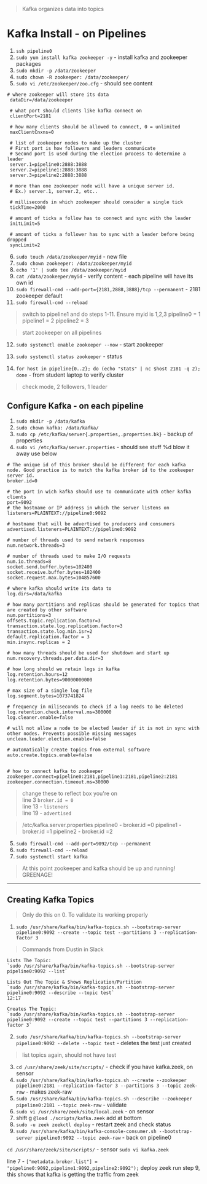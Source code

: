 > Kafka organizes data into topics

# Kafka Install - on Pipelines

1. `ssh pipeline0`
2. `sudo yum install kafka zookeeper -y` - install kafka and zookeeper packages
3. `sudo mkdir -p /data/zookeeper`
4. `sudo chown -R zookeeper: /data/zookeeper/`
5. `sudo vi /etc/zookeeper/zoo.cfg` - should see content

```
# where zookeeper will store its data
 dataDir=/data/zookeeper

 # what port should clients like kafka connect on
 clientPort=2181

 # how many clients should be allowed to connect, 0 = unlimited
 maxClientCnxns=0

 # list of zookeeper nodes to make up the cluster
 # First port is how followers and leaders communicate
 # Second port is used during the election process to determine a leader
 server.1=pipeline0:2888:3888
 server.2=pipeline1:2888:3888
 server.3=pipeline2:2888:3888

 # more than one zookeeper node will have a unique server id.
 # Ex.) server.1, server.2, etc..

 # milliseconds in which zookeeper should consider a single tick
 tickTime=2000

 # amount of ticks a follow has to connect and sync with the leader
 initLimit=5

 # amount of ticks a follower has to sync with a leader before being dropped
 syncLimit=2

```
6. `sudo touch /data/zookeeper/myid` - new file
7. `sudo chown zookeeper: /data/zookeeper/myid`
8. `echo '1' | sudo tee /data/zookeeper/myid`
9. `cat /data/zookeeper/myid` - verify content - each pipeline will have its own id
10. `sudo firewall-cmd --add-port={2181,2888,3888}/tcp --permanent` - 2181 zookeeper default
11. `sudo firewall-cmd --reload`

> switch to pipeline1 and do steps 1-11. Ensure myid is 1,2,3
pipeline0 = 1
pipeline1 = 2
pipeline2 = 3

> start zookeeper on all pipelines
12. `sudo systemctl enable zookeeper --now` - start zookeeper
13. `sudo systemctl status zookeeper` - status

14. `for host in pipeline{0..2}; do (echo "stats" | nc $host 2181 -q 2); done` - from student laptop to verify cluster

> check mode, 2 followers, 1 leader

## Configure Kafka - on each pipeline

1. `sudo mkdir -p /data/kafka`
2. `sudo chown kafka: /data/kafka/`
3. `sudo cp /etc/kafka/server{.properties,.properties.bk}` - backup of properties
4. `sudo vi /etc/kafka/server.properties` - should see stuff %d blow it away use below

```
# The unique id of this broker should be different for each kafka node. Good practice is to match the kafka broker id to the zookeeper server id.
broker.id=0

# the port in wich kafka should use to communicate with other kafka clients
port=9092
# the hostname or IP address in which the server listens on
listeners=PLAINTEXT://pipeline0:9092

# hostname that will be advertised to producers and consumers
advertised.listeners=PLAINTEXT://pipeline0:9092

# number of threads used to send network responses
num.network.threads=3

# number of threads used to make I/O requests
num.io.threads=8
socket.send.buffer.bytes=102400
socket.receive.buffer.bytes=102400
socket.request.max.bytes=104857600

# where kafka should write its data to
log.dirs=/data/kafka

# how many partitions and replicas should be generated for topics that are created by other software
num.partitions=3
offsets.topic.replication.factor=3
transaction.state.log.replication.factor=3
transaction.state.log.min.isr=2
default.replication.factor = 3
min.insync.replicas = 2

# how many threads should be used for shutdown and start up
num.recovery.threads.per.data.dir=3

# how long should we retain logs in kafka
log.retention.hours=12
log.retention.bytes=90000000000

# max size of a single log file
log.segment.bytes=1073741824

# frequency in miliseconds to check if a log needs to be deleted
log.retention.check.interval.ms=300000
log.cleaner.enable=false

# will not allow a node to be elected leader if it is not in sync with other nodes. Prevents possible missing messages
unclean.leader.election.enable=false

# automatically create topics from external software
auto.create.topics.enable=false


# how to connect kafka to zookeeper
zookeeper.connect=pipeline0:2181,pipeline1:2181,pipeline2:2181
zookeeper.connection.timeout.ms=30000

```
> change these to reflect box you're on  
line 3 `broker.id = 0`  
line 13 - `listeners`  
line 19 - `advertised`  

> /etc/kafka.server.properties
pipeline0 - broker.id =0
pipeline1 - broker.id =1
pipeline2 - broker.id =2

5. `sudo firewall-cmd --add-port=9092/tcp --permanent`
6. `sudo firewall-cmd --reload`
7. `sudo systemctl start kafka`

> At this point zookeeper and kafka should be up and running! GREENAGE!

---

## Creating Kafka Topics

> Only do this on 0. To validate its working properly

1. `sudo /usr/share/kafka/bin/kafka-topics.sh --bootstrap-server pipeline0:9092 --create --topic test --partitions 3 --replication-factor 3`

>Commands from Dustin in Slack

```
Lists The Topic:
`sudo /usr/share/kafka/bin/kafka-topics.sh --bootstrap-server pipeline0:9092 --list` 

Lists Out The Topic & Shows Replication/Partition
`sudo /usr/share/kafka/bin/kafka-topics.sh --bootstrap-server pipeline0:9092 --describe --topic test` 
12:17

Creates The Topic:
`sudo /usr/share/kafka/bin/kafka-topics.sh --bootstrap-server pipeline0:9092 --create --topic test --partitions 3 --replication-factor 3`

```
2. `sudo /usr/share/kafka/bin/kafka-topics.sh --bootstrap-server pipeline0:9092 --delete --topic test` - deletes the test just created

> list topics again, should not have test

3. `cd /usr/share/zeek/site/scripts/` - check if you have kafka.zeek, on sensor
4. `sudo /usr/share/kafka/bin/kafka-topics.sh --create --zookeeper pipeline0:2181 --replication-factor 3 --partitions 3 --topic zeek-raw` - makes zeek-raw
5. `sudo /usr/share/kafka/bin/kafka-topics.sh --describe --zookeeper pipeline0:2181 --topic zeek-raw` - validate
6. `sudo vi /usr/share/zeek/site/local.zeek` - on sensor
7. shift g `@load ./scripts/kafka.zeek` add at bottom
8. `sudo -u zeek zeekctl deploy` - restart zeek and check status
9. `sudo /usr/share/kafka/bin/kafka-console-consumer.sh --bootstrap-server pipeline0:9092 --topic zeek-raw` - back on pipeline0

`cd /usr/share/zeek/site/scripts/` - sensor
`sudo vi kafka.zeek`

line 7 - `["metadata.broker.list"] = "pipeline0:9092,pipeline1:9092,pipeline2:9092");`
deploy zeek
run step 9, this shows that kafka is getting the traffic from zeek














